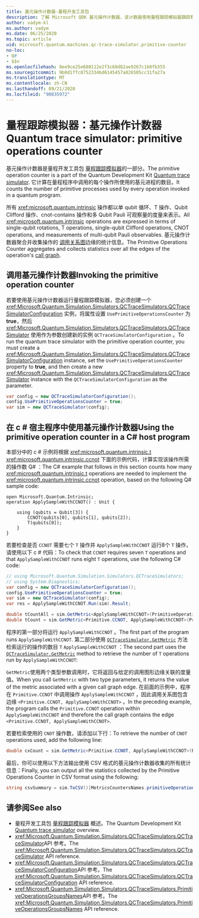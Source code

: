 ```yaml
---
title: 基元操作计数器-量程开发工具包
description: 了解 Microsoft QDK 基元操作计数器，该计数器使用量程跟踪模拟器跟踪程序中操作所使用的基元进程 Q# 。
author: vadym-kl
ms.author: vadym
ms.date: 06/25/2020
ms.topic: article
uid: microsoft.quantum.machines.qc-trace-simulator.primitive-counter
no-loc:
- Q#
- $$v
ms.openlocfilehash: 8ee9ce25e680112e2f3c68d82ae9267c1b0fb355
ms.sourcegitcommit: 9b0d1ffc8752334bd6145457a826505cc31fa27a
ms.translationtype: MT
ms.contentlocale: zh-CN
ms.lasthandoff: 09/21/2020
ms.locfileid: "90835972"
---
```

# <a name="quantum-trace-simulator-primitive-operations-counter"></a><span data-ttu-id="1bb6b-103">量程跟踪模拟器：基元操作计数器</span><span class="sxs-lookup"><span data-stu-id="1bb6b-103">Quantum trace simulator: primitive operations counter</span></span>

<span data-ttu-id="1bb6b-104">基元操作计数器是量程开发工具包 [量程跟踪模拟器](xref:microsoft.quantum.machines.qc-trace-simulator.intro)的一部分。</span><span class="sxs-lookup"><span data-stu-id="1bb6b-104">The primitive operation counter is a part of the Quantum Development Kit [Quantum trace simulator](xref:microsoft.quantum.machines.qc-trace-simulator.intro).</span></span> <span data-ttu-id="1bb6b-105">它计算在量程程序中调用的每个操作所使用的基元进程的数目。</span><span class="sxs-lookup"><span data-stu-id="1bb6b-105">It counts the number of primitive processes used by every operation invoked in a quantum program.</span></span> 

<span data-ttu-id="1bb6b-106">所有 <xref:microsoft.quantum.intrinsic> 操作都以单 qubit 循环、T 操作、Qubit Clifford 操作、cnot-contains 操作和多 Qubit Pauli 可观察量的度量来表示。</span><span class="sxs-lookup"><span data-stu-id="1bb6b-106">All <xref:microsoft.quantum.intrinsic> operations are expressed in terms of single-qubit rotations, T operations, single-qubit Clifford operations, CNOT operations, and measurements of multi-qubit Pauli observables.</span></span> <span data-ttu-id="1bb6b-107">基元操作计数器聚合并收集操作的 [调用关系图](https://en.wikipedia.org/wiki/Call_graph)边缘的统计信息。</span><span class="sxs-lookup"><span data-stu-id="1bb6b-107">The Primitive Operations Counter aggregates and collects statistics over all the edges of the operation's [call graph](https://en.wikipedia.org/wiki/Call_graph).</span></span>

## <a name="invoking-the-primitive-operation-counter"></a><span data-ttu-id="1bb6b-108">调用基元操作计数器</span><span class="sxs-lookup"><span data-stu-id="1bb6b-108">Invoking the primitive operation counter</span></span>

<span data-ttu-id="1bb6b-109">若要使用基元操作计数器运行量程跟踪模拟器，您必须创建一个 <xref:Microsoft.Quantum.Simulation.Simulators.QCTraceSimulators.QCTraceSimulatorConfiguration> 实例，将属性设置 `UsePrimitiveOperationsCounter` 为 **true**，然后 <xref:Microsoft.Quantum.Simulation.Simulators.QCTraceSimulators.QCTraceSimulator> 使用作为参数创建新的实例 `QCTraceSimulatorConfiguration` 。</span><span class="sxs-lookup"><span data-stu-id="1bb6b-109">To run the quantum trace simulator with the primitive operation counter, you must create a <xref:Microsoft.Quantum.Simulation.Simulators.QCTraceSimulators.QCTraceSimulatorConfiguration> instance, set the `UsePrimitiveOperationsCounter` property to **true**, and then create a new <xref:Microsoft.Quantum.Simulation.Simulators.QCTraceSimulators.QCTraceSimulator> instance with the `QCTraceSimulatorConfiguration` as the parameter.</span></span>

```csharp
var config = new QCTraceSimulatorConfiguration();
config.UsePrimitiveOperationsCounter = true;
var sim = new QCTraceSimulator(config);
```

## <a name="using-the-primitive-operation-counter-in-a-c-host-program"></a><span data-ttu-id="1bb6b-110">在 c # 宿主程序中使用基元操作计数器</span><span class="sxs-lookup"><span data-stu-id="1bb6b-110">Using the primitive operation counter in a C# host program</span></span>

<span data-ttu-id="1bb6b-111">本部分中的 c # 示例将根据 <xref:microsoft.quantum.intrinsic.t> <xref:microsoft.quantum.intrinsic.ccnot> 下面的示例代码，计算实现该操作所需的操作数 Q# ：</span><span class="sxs-lookup"><span data-stu-id="1bb6b-111">The C# example that follows in this section counts how many <xref:microsoft.quantum.intrinsic.t> operations are needed to implement the <xref:microsoft.quantum.intrinsic.ccnot> operation, based on the following Q# sample code:</span></span>

```qsharp
open Microsoft.Quantum.Intrinsic;
operation ApplySampleWithCCNOT() : Unit {

    using (qubits = Qubit[3]) {
        CCNOT(qubits[0], qubits[1], qubits[2]);
        T(qubits[0]);
    }
}
```

<span data-ttu-id="1bb6b-112">若要检查是否 `CCNOT` 需要七个 `T` 操作并 `ApplySampleWithCCNOT` 运行8个 `T` 操作，请使用以下 c # 代码：</span><span class="sxs-lookup"><span data-stu-id="1bb6b-112">To check that `CCNOT` requires seven `T` operations and that `ApplySampleWithCCNOT` runs eight `T` operations, use the following C# code:</span></span>

```csharp 
// using Microsoft.Quantum.Simulation.Simulators.QCTraceSimulators;
// using System.Diagnostics;
var config = new QCTraceSimulatorConfiguration();
config.UsePrimitiveOperationsCounter = true;
var sim = new QCTraceSimulator(config);
var res = ApplySampleWithCCNOT.Run(sim).Result;

double tCountAll = sim.GetMetric<ApplySampleWithCCNOT>(PrimitiveOperationsGroupsNames.T);
double tCount = sim.GetMetric<Primitive.CCNOT, ApplySampleWithCCNOT>(PrimitiveOperationsGroupsNames.T);
```

<span data-ttu-id="1bb6b-113">程序的第一部分将运行 `ApplySampleWithCCNOT` 。</span><span class="sxs-lookup"><span data-stu-id="1bb6b-113">The first part of the program runs `ApplySampleWithCCNOT`.</span></span> <span data-ttu-id="1bb6b-114">第二部分使用 [`QCTraceSimulator.GetMetric`](https://docs.microsoft.com/dotnet/api/microsoft.quantum.simulation.simulators.qctracesimulators.qctracesimulator.getmetric) 方法检索运行的操作的数目 `T` `ApplySampleWithCCNOT` ：</span><span class="sxs-lookup"><span data-stu-id="1bb6b-114">The second part uses the [`QCTraceSimulator.GetMetric`](https://docs.microsoft.com/dotnet/api/microsoft.quantum.simulation.simulators.qctracesimulators.qctracesimulator.getmetric) method to retrieve the number of `T` operations run by `ApplySampleWithCCNOT`:</span></span> 

<span data-ttu-id="1bb6b-115">`GetMetric`使用两个类型参数调用时，它将返回与给定的调用图形边缘关联的度量值。</span><span class="sxs-lookup"><span data-stu-id="1bb6b-115">When you call `GetMetric` with two type parameters, it returns the value of the metric associated with a given call graph edge.</span></span> <span data-ttu-id="1bb6b-116">在前面的示例中，程序在 `Primitive.CCNOT` 中调用操作 `ApplySampleWithCCNOT` ，因此调用关系图包含边缘 `<Primitive.CCNOT, ApplySampleWithCCNOT>` 。</span><span class="sxs-lookup"><span data-stu-id="1bb6b-116">In the preceding example, the program calls the `Primitive.CCNOT` operation  within `ApplySampleWithCCNOT` and therefore the call graph contains the edge `<Primitive.CCNOT, ApplySampleWithCCNOT>`.</span></span> 

<span data-ttu-id="1bb6b-117">若要检索使用的 `CNOT` 操作数，请添加以下行：</span><span class="sxs-lookup"><span data-stu-id="1bb6b-117">To retrieve the number of `CNOT` operations used, add the following line:</span></span>
```csharp
double cxCount = sim.GetMetric<Primitive.CCNOT, ApplySampleWithCCNOT>(PrimitiveOperationsGroupsNames.CX);
```

<span data-ttu-id="1bb6b-118">最后，你可以使用以下方法输出使用 CSV 格式的基元操作计数器收集的所有统计信息：</span><span class="sxs-lookup"><span data-stu-id="1bb6b-118">Finally, you can output all the statistics collected by the Primitive Operations Counter in CSV format using the following:</span></span>
```csharp
string csvSummary = sim.ToCSV()[MetricsCountersNames.primitiveOperationsCounter];
```

## <a name="see-also"></a><span data-ttu-id="1bb6b-119">请参阅</span><span class="sxs-lookup"><span data-stu-id="1bb6b-119">See also</span></span>

- <span data-ttu-id="1bb6b-120">量程开发工具包 [量程跟踪模拟器](xref:microsoft.quantum.machines.qc-trace-simulator.intro) 概述。</span><span class="sxs-lookup"><span data-stu-id="1bb6b-120">The Quantum Development Kit [Quantum trace simulator](xref:microsoft.quantum.machines.qc-trace-simulator.intro) overview.</span></span>
- <span data-ttu-id="1bb6b-121"><xref:Microsoft.Quantum.Simulation.Simulators.QCTraceSimulators.QCTraceSimulator>API 参考。</span><span class="sxs-lookup"><span data-stu-id="1bb6b-121">The <xref:Microsoft.Quantum.Simulation.Simulators.QCTraceSimulators.QCTraceSimulator> API reference.</span></span>
- <span data-ttu-id="1bb6b-122"><xref:Microsoft.Quantum.Simulation.Simulators.QCTraceSimulators.QCTraceSimulatorConfiguration>API 参考。</span><span class="sxs-lookup"><span data-stu-id="1bb6b-122">The <xref:Microsoft.Quantum.Simulation.Simulators.QCTraceSimulators.QCTraceSimulatorConfiguration> API reference.</span></span>
- <span data-ttu-id="1bb6b-123"><xref:Microsoft.Quantum.Simulation.Simulators.QCTraceSimulators.PrimitiveOperationsGroupsNames>API 参考。</span><span class="sxs-lookup"><span data-stu-id="1bb6b-123">The <xref:Microsoft.Quantum.Simulation.Simulators.QCTraceSimulators.PrimitiveOperationsGroupsNames> API reference.</span></span>